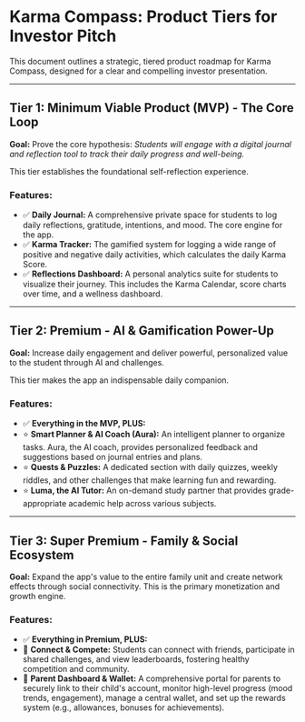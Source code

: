 # Karma Compass: Product Tiers for Investor Pitch

This document outlines a strategic, tiered product roadmap for Karma Compass, designed for a clear and compelling investor presentation.

---

## Tier 1: Minimum Viable Product (MVP) - The Core Loop

**Goal:** Prove the core hypothesis: *Students will engage with a digital journal and reflection tool to track their daily progress and well-being.*

This tier establishes the foundational self-reflection experience.

### Features:
- ✅ **Daily Journal:** A comprehensive private space for students to log daily reflections, gratitude, intentions, and mood. The core engine for the app.
- ✅ **Karma Tracker:** The gamified system for logging a wide range of positive and negative daily activities, which calculates the daily Karma Score.
- ✅ **Reflections Dashboard:** A personal analytics suite for students to visualize their journey. This includes the Karma Calendar, score charts over time, and a wellness dashboard.

---

## Tier 2: Premium - AI & Gamification Power-Up

**Goal:** Increase daily engagement and deliver powerful, personalized value to the student through AI and challenges.

This tier makes the app an indispensable daily companion.

### Features:
- ✅ **Everything in the MVP, PLUS:**
- ⭐ **Smart Planner & AI Coach (Aura):** An intelligent planner to organize tasks. Aura, the AI coach, provides personalized feedback and suggestions based on journal entries and plans.
- ⭐ **Quests & Puzzles:** A dedicated section with daily quizzes, weekly riddles, and other challenges that make learning fun and rewarding.
- ⭐ **Luma, the AI Tutor:** An on-demand study partner that provides grade-appropriate academic help across various subjects.

---

## Tier 3: Super Premium - Family & Social Ecosystem

**Goal:** Expand the app's value to the entire family unit and create network effects through social connectivity. This is the primary monetization and growth engine.

### Features:
- ✅ **Everything in Premium, PLUS:**
- 🚀 **Connect & Compete:** Students can connect with friends, participate in shared challenges, and view leaderboards, fostering healthy competition and community.
- 🚀 **Parent Dashboard & Wallet:** A comprehensive portal for parents to securely link to their child's account, monitor high-level progress (mood trends, engagement), manage a central wallet, and set up the rewards system (e.g., allowances, bonuses for achievements).
